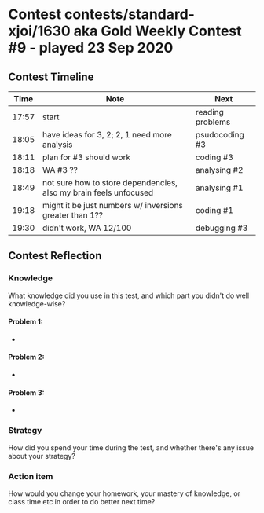 # Contest contests/standard-xjoi/1630 aka Gold Weekly Contest #9 - played 23 Sep 2020

## Contest Timeline

| Time | Note | Next |
|----|----|----|
17:57 | start | reading problems
18:05 | have ideas for 3, 2; 2, 1 need more analysis | psudocoding #3
18:11 | plan for #3 should work | coding #3
18:18 | WA #3 ?? | analysing #2
18:49 | not sure how to store dependencies, also my brain feels unfocused | analysing #1
19:18 | might it be just numbers w/ inversions greater than 1?? | coding #1
19:30 | didn't work, WA 12/100 | debugging #3

## Contest Reflection

### Knowledge
What knowledge did you use in this test, and which part you didn't do well knowledge-wise?

#### Problem 1:

-

#### Problem 2:

-

#### Problem 3:

-

### Strategy
How did you spend your time during the test, and whether there's any issue about your strategy?

### Action item
How would you change your homework, your mastery of knowledge, or class time etc in order to do better next time?
